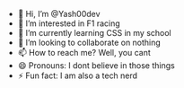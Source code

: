 - 👋 Hi, I’m @Yash00dev
- 👀 I’m interested in F1 racing
- 🌱 I’m currently learning CSS in my school
- 💞️ I’m looking to collaborate on nothing
- 📫 How to reach me? Well, you cant
- 😄 Pronouns: I dont believe in those things
- ⚡ Fun fact: I am also a tech nerd

<!---
Yash00dev/Yash00dev is a ✨ special ✨ repository because its `README.md` (this file) appears on your GitHub profile.
You can click the Preview link to take a look at your changes.
--->
